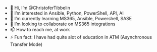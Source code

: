 - 👋 Hi, I’m @ChristoferTibbelin
- 👀 I’m interested in Ansible, Python, PowerShell, API, AI
- 🌱 I’m currently learning MS365, Ansible, Powershell, SASE
- 💞️ I’m looking to collaborate on MS365 integrations
- 📫 How to reach me, at work
- ⚡ Fun fact: I have had quite alot of education in ATM (Asynchronous Transfer Mode)

<!---
ChristoferTibbelin/ChristoferTibbelin is a ✨ special ✨ repository because its `README.md` (this file) appears on your GitHub profile.
You can click the Preview link to take a look at your changes.
--->
